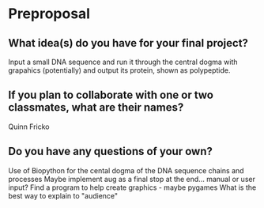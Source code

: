 # Preproposal

## What idea(s) do you have for your final project?

Input a small DNA sequence and run it through the central dogma with grapahics (potentially) and output its protein, shown as polypeptide.

## If you plan to collaborate with one or two classmates, what are their names?

Quinn Fricko

## Do you have any questions of your own?

Use of Biopython for the cental dogma of the DNA sequence chains and processes
Maybe implement aug as a final stop at the end... manual or user input?
Find a program to help create graphics - maybe pygames 
What is the best way to explain to "audience" 
